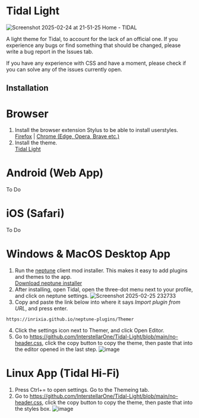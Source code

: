 # Tidal Light
![Screenshot 2025-02-24 at 21-51-25 Home - TIDAL](https://github.com/user-attachments/assets/728ce7ee-5790-45c2-a0cc-a4802f18a9ec)

A light theme for Tidal, to account for the lack of an official one. If you experience any bugs or find something that should be changed, please write a bug report in the Issues tab.

If you have any experience with CSS and have a moment, please check if you can solve any of the issues currently open.

## Installation
# Browser
1. Install the browser extension Stylus to be able to install userstyles. \
[Firefox](https://addons.mozilla.org/en-CA/firefox/addon/styl-us/) | [Chrome (Edge, Opera, Brave etc.)](https://chromewebstore.google.com/detail/stylus/clngdbkpkpeebahjckkjfobafhncgmne)
2. Install the theme. \
   [Tidal Light](https://userstyles.world/style/21068/tidal-light)

# Android (Web App)
To Do

# iOS (Safari)
To Do

# Windows & MacOS Desktop App
1. Run the [neptune](https://github.com/uwu/neptune) client mod installer. This makes it easy to add plugins and themes to the app. \
[Download neptune installer](https://github.com/uwu/neptune-installer/releases)
2. After installing, open Tidal, open the three-dot menu next to your profile, and click on neptune settings.
   ![Screenshot 2025-02-25 232733](https://github.com/user-attachments/assets/08bdf429-78ce-4b27-ae89-64be867ec6ae)
3. Copy and paste the link below into where it says _Import plugin from URL_, and press enter.
```
https://inrixia.github.io/neptune-plugins/Themer
```
4. Click the settings icon next to Themer, and click Open Editor.
5. Go to https://github.com/InterstellarOne/Tidal-Light/blob/main/no-header.css, click the copy button to copy the theme, then paste that into the editor opened in the last step.
![image](https://github.com/user-attachments/assets/7f37ba29-8cc5-4268-940b-b38daf636213)

# Linux App (Tidal Hi-Fi)
1. Press Ctrl+= to open settings. Go to the Themeing tab.
2. Go to https://github.com/InterstellarOne/Tidal-Light/blob/main/no-header.css, click the copy button to copy the theme, then paste that into the styles box.
![image](https://github.com/user-attachments/assets/7f37ba29-8cc5-4268-940b-b38daf636213)


